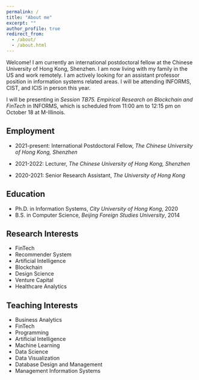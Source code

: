 ```yaml
---
permalink: /
title: "About me"
excerpt: ""
author_profile: true
redirect_from: 
  - /about/
  - /about.html
---
```

Welcome! I am currently an international postdoctoral fellow at the Chinese University of Hong Kong, Shenzhen. I am now living with my family in the US and work remotely.
I am actively looking for an assistant professor position in information systems related areas. I will be attending INFORMS, CIST, and ICIS in person this year. 

I will be presenting in *Session TB75. Empirical Research on Blockchain and FinTech* in INFORMS, which is scheduled from 11:00 am to 12:15 pm on October 18 at M-Illinois.

## Employment
* 2021-present: International Postdoctoral Fellow, *The Chinese University of Hong Kong, Shenzhen*
  
* 2021-2022: Lecturer, *The Chinese University of Hong Kong, Shenzhen*

* 2020-2021: Senior Research Assistant, *The University of Hong Kong*

## Education
* Ph.D. in Information Systems, *City University of Hong Kong*, 2020
* B.S. in Computer Science, *Beijing Foreign Studies University*, 2014

## Research Interests
* FinTech
* Recommender System
* Artificial Intelligence
* Blockchain
* Design Science
* Venture Capital
* Healthcare Analytics

## Teaching Interests
* Business Analytics
* FinTech
* Programming
* Artificial Intelligence
* Machine Learning
* Data Science
* Data Visualization
* Database Design and Management
* Management Information Systems

